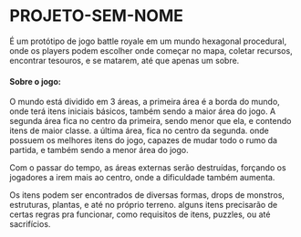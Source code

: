 # PROJETO-SEM-NOME


É um protótipo de jogo battle royale em um mundo hexagonal procedural, onde os players podem escolher onde começar no mapa, coletar recursos, encontrar tesouros, e se matarem, até que apenas um sobre.

#### Sobre o jogo:
O mundo está dividido em 3 áreas, a primeira área é a borda do mundo, onde terá itens iniciais básicos, também sendo a maior área do jogo. A segunda área fica no centro da primeira, sendo menor que ela, e contendo itens de maior classe. a última área, fica no centro da segunda. onde possuem os melhores itens do jogo, capazes de mudar todo o rumo da partida, e também sendo a menor área do jogo.

Com o passar do tempo, as áreas externas serão destruídas, forçando os jogadores a irem mais ao centro, onde a dificuldade também aumenta.

Os itens podem ser encontrados de diversas formas, drops de monstros, estruturas, plantas, e até no próprio terreno. alguns itens precisarão de certas regras pra funcionar, como requisitos de itens, puzzles, ou até sacrifícios.
